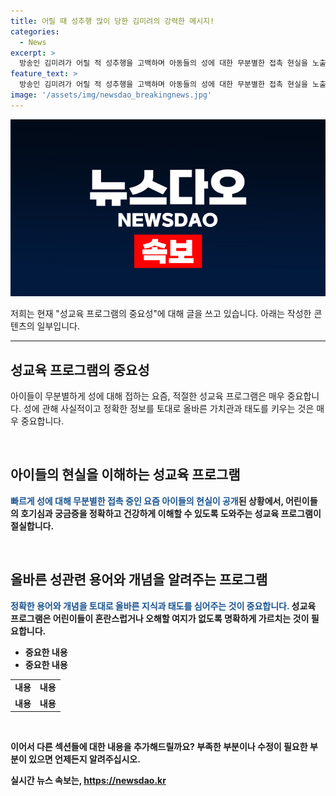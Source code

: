 ```yaml
---
title: 어릴 때 성추행 많이 당한 김미려의 강력한 메시지!
categories:
  - News
excerpt: >
  방송인 김미려가 어릴 적 성추행을 고백하며 아동들의 성에 대한 무분별한 접촉 현실을 노출하는 E채널 마법의 성이 화제다. 초등학교 5학년 아이들이 성과 관련한 낙서를 공개하며 성에 대한 이해도에 놀라움을 표현했다. 또한, 부모들을 위한 명확한 성교육 모범답안과 김미려의 성추행 경험 고백으로 관심을 모았다. 김미려는 어린이들에게는 성에 대한 거침 없는 교육이 필요하다며 출연 이유를 밝혔다.
feature_text: >
  방송인 김미려가 어릴 적 성추행을 고백하며 아동들의 성에 대한 무분별한 접촉 현실을 노출하는 E채널 마법의 성이 화제다. 초등학교 5학년 아이들이 성과 관련한 낙서를 공개하며 성에 대한 이해도에 놀라움을 표현했다. 또한, 부모들을 위한 명확한 성교육 모범답안과 김미려의 성추행 경험 고백으로 관심을 모았다. 김미려는 어린이들에게는 성에 대한 거침 없는 교육이 필요하다며 출연 이유를 밝혔다.
image: '/assets/img/newsdao_breakingnews.jpg'
---
```


<p><img src="/assets/img/newsdao_breakingnews.jpg" alt="firstkoreanews 속보" /></p>

<p>저희는 현재 "성교육 프로그램의 중요성"에 대해 글을 쓰고 있습니다. 아래는 작성한 콘텐츠의 일부입니다.</p>

<hr />

<h2 data-ke-size="size26">성교육 프로그램의 중요성</h2>

<p>아이들이 무분별하게 성에 대해 접하는 요즘, 적절한 성교육 프로그램은 매우 중요합니다. 성에 관해 사실적이고 정확한 정보를 토대로 올바른 가치관과 태도를 키우는 것은 매우 중요합니다.</p>

<p data-ke-size="size16">&nbsp;</p>

<h2 data-ke-size="size24">아이들의 현실을 이해하는 성교육 프로그램</h2>

<p><b><span style="color: #1a5490;">빠르게 성에 대해 무분별한 접촉 중인 요즘 아이들의 현실이 공개</span><b>된 상황에서, 어린이들의 호기심과 궁금증을 정확하고 건강하게 이해할 수 있도록 도와주는 성교육 프로그램이 절실합니다.</p>

<p data-ke-size="size16">&nbsp;</p>

<h2 data-ke-size="size24">올바른 성관련 용어와 개념을 알려주는 프로그램</h2>

<p><b><span style="color: #1a5490;">정확한 용어와 개념을 토대로 올바른 지식과 태도를 심어주는 것이 중요합니다.</span></b> 성교육 프로그램은 어린이들이 혼란스럽거나 오해할 여지가 없도록 명확하게 가르치는 것이 필요합니다.</p>

<ul>
<li>중요한 내용</li>
<li>중요한 내용</li>
</ul>

<table>
  <tr>
    <td style="text-align: center; height: 17px;"><b>내용</b></td>
    <td style="text-align: center; height: 17px;"><b>내용</b></td>
  </tr>
  <tr>
    <td style="text-align: center; height: 17px;"><b>내용</b></td>
    <td style="text-align: center; height: 17px;"><b>내용</b></td>
  </tr>
</table>

<p data-ke-size="size16">&nbsp;</p>

<p>이어서 다른 섹션들에 대한 내용을 추가해드릴까요? 부족한 부분이나 수정이 필요한 부분이 있으면 언제든지 알려주십시오.</p>
실시간 뉴스 속보는, <a href="https://newsdao.kr" rel="dofollow">https://newsdao.kr</a>


